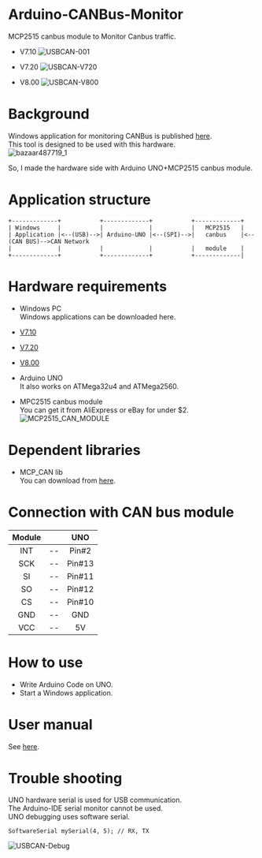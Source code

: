 # Arduino-CANBus-Monitor
MCP2515 canbus module to Monitor Canbus traffic.

- V7.10
![USBCAN-001](https://user-images.githubusercontent.com/6020549/86521937-b7b74c80-be91-11ea-90c4-9585b1489965.jpg)

- V7.20
![USBCAN-V720](https://user-images.githubusercontent.com/6020549/86580056-25aa6380-bfb9-11ea-8e86-93f299703551.jpg)

- V8.00
![USBCAN-V800](https://user-images.githubusercontent.com/6020549/86580074-2cd17180-bfb9-11ea-99b5-16e32ab5cc47.jpg)

# Background

Windows application for monitoring CANBus is published [here](https://github.com/SeeedDocument/USB-CAN_Analyzer/tree/master/res/USB-CAN%20software%20and%20drive(v7.10)/Program).   
This tool is designed to be used with this hardware.   
![bazaar487719_1](https://user-images.githubusercontent.com/6020549/86521939-b9811000-be91-11ea-8dfc-2bc8e24d7f0c.jpg)

So, I made the hardware side with Arduino UNO+MCP2515 canbus module.   


# Application structure
```
+-------------+           +-------------+           +-------------+
| Windows     |           |             |           |   MCP2515   |
| Application |<--(USB)-->| Arduino-UNO |<--(SPI)-->|   canbus    |<--(CAN BUS)-->CAN Network
|             |           |             |           |   module    |
+-------------+           +-------------+           +-------------|
```

# Hardware requirements

- Windows PC   
Windows applications can be downloaded here.
- [V7.10](https://github.com/SeeedDocument/USB-CAN_Analyzer/tree/master/res/USB-CAN%20software%20and%20drive(v7.10)/Program)   
- [V7.20](https://github.com/SeeedDocument/USB-CAN-Analyzer/tree/master/res/V7.20)   
- [V8.00](https://github.com/SeeedDocument/USB-CAN-Analyzer/tree/master/res/Program)   

- Arduino UNO   
It also works on ATMega32u4 and ATMega2560.   

- MPC2515 canbus module   
You can get it from AliExpress or eBay for under $2.   
![MCP2515_CAN_MODULE](https://user-images.githubusercontent.com/6020549/86521994-7ffcd480-be92-11ea-9248-8a3f06a0ae2f.JPG)


# Dependent libraries

- MCP_CAN lib   
You can download from [here](https://github.com/coryjfowler/MCP_CAN_lib).


# Connection with CAN bus module

|Module||UNO|
|:-:|:-:|:-:|
|INT|--|Pin#2|
|SCK|--|Pin#13|
|SI|--|Pin#11|
|SO|--|Pin#12|
|CS|--|Pin#10|
|GND|--|GND|
|VCC|--|5V|


# How to use

- Write Arduino Code on UNO.   
- Start a Windows application.   

# User manual
See [here](https://github.com/nopnop2002/Arduino-CANBus-Monitor/tree/master/User%20Manual).   

# Trouble shooting
UNO hardware serial is used for USB communication.   
The Arduino-IDE serial monitor cannot be used.   
UNO debugging uses software serial.   
```
SoftwareSerial mySerial(4, 5); // RX, TX
```
![USBCAN-Debug](https://user-images.githubusercontent.com/6020549/86526011-6d51c200-bec9-11ea-9588-002a8790f681.jpg)



